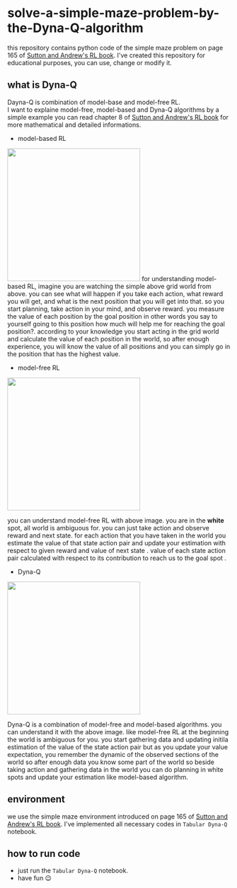 # solve-a-simple-maze-problem-by-the-Dyna-Q-algorithm
this repository contains python code of the simple maze problem on page 165 of [Sutton and Andrew's RL book](http://incompleteideas.net/book/RLbook2020.pdf). I've created this repository for educational purposes, you can use, change or modify it.
## what is Dyna-Q
Dayna-Q is combination of model-base and model-free RL.<br >
I want to explaine model-free, model-based and Dyna-Q algorithms by a simple example you can read chapter 8 of [Sutton and Andrew's RL book](http://incompleteideas.net/book/RLbook2020.pdf) for more mathematical and detailed informations.
- model-based RL
<img src='https://user-images.githubusercontent.com/74808396/187433829-413896bd-29bd-4721-acd4-e147f81480ac.png' width='300' heigth='400'>
for understanding model-based RL, imagine you are watching the simple above grid world from above. you can see what will happen if you take each action, what reward you will get, and what is the next position that you will get into that. so you start planning, take action in your mind, and observe reward. you measure the value of each position by the goal position in other words you say to yourself going to this position how much will help me for reaching the goal position?. according to your knowledge you start acting in the grid world and calculate the value of each position in the world, so after enough experience, you will know the value of all positions and you can simply go in the position that has the highest value.   

- model-free RL
<img src='https://user-images.githubusercontent.com/74808396/187442288-b4de0626-36b7-494a-a9dd-32671a41e71d.png' width='300' heigth='400'>

you can understand model-free RL with above image. you are in the **white** spot, all world is ambiguous for. you can just take action and observe reward and next state. for each action that you have taken in the world you estimate the value of that state action pair and update your estimation with respect to given reward and value of next state . value of each state action pair calculated with respect to its contribution to reach us to the goal spot .

- Dyna-Q

<img src ='https://user-images.githubusercontent.com/74808396/187447185-5edae91e-0f65-4af2-a424-15a40e1b35dc.png' width='300' heigth='400'>

Dyna-Q is a combination of model-free and model-based algorithms. you can understand it with the above image. like model-free RL at the beginning the world is ambiguous for you. you start gathering data and updating initila estimation of the value of the state action pair but as you update your value expectation, you remember the dynamic of the observed sections of the world so after enough data you know some part of the world so beside taking action and gathering data in the world you can do planning in white spots and update your estimation like model-based algorithm.

## environment 

we use the simple maze environment introduced on page 165 of [Sutton and Andrew's RL book](http://incompleteideas.net/book/RLbook2020.pdf). I've implemented all necessary codes in `Tabular Dyna-Q` notebook.

## how to run code

- just run the `Tabular Dyna-Q` notebook.
- have fun :wink:
